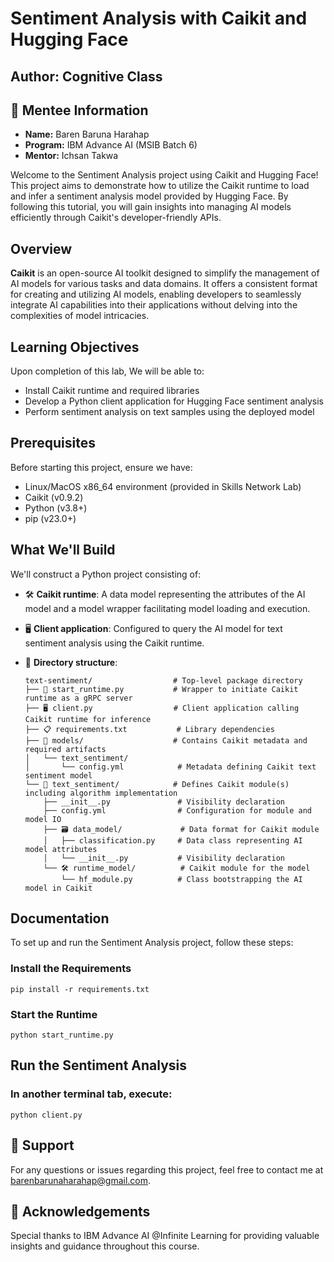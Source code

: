 # Sentiment Analysis with Caikit and Hugging Face

## Author: Cognitive Class
## 🚀 Mentee Information
- **Name:** Baren Baruna Harahap
- **Program:** IBM Advance AI (MSIB Batch 6)
- **Mentor:** Ichsan Takwa

Welcome to the Sentiment Analysis project using Caikit and Hugging Face! This project aims to demonstrate how to utilize the Caikit runtime to load and infer a sentiment analysis model provided by Hugging Face. By following this tutorial, you will gain insights into managing AI models efficiently through Caikit's developer-friendly APIs.

## Overview

**Caikit** is an open-source AI toolkit designed to simplify the management of AI models for various tasks and data domains. It offers a consistent format for creating and utilizing AI models, enabling developers to seamlessly integrate AI capabilities into their applications without delving into the complexities of model intricacies.

## Learning Objectives

Upon completion of this lab, We will be able to:

- Install Caikit runtime and required libraries
- Develop a Python client application for Hugging Face sentiment analysis
- Perform sentiment analysis on text samples using the deployed model

## Prerequisites

Before starting this project, ensure we have:

- Linux/MacOS x86_64 environment (provided in Skills Network Lab)
- Caikit (v0.9.2)
- Python (v3.8+)
- pip (v23.0+)

## What We'll Build

We'll construct a Python project consisting of:

- 🛠️ **Caikit runtime**: A data model representing the attributes of the AI model and a model wrapper facilitating model loading and execution.
- 🖥️ **Client application**: Configured to query the AI model for text sentiment analysis using the Caikit runtime.
- 📁 **Directory structure**:

    ```plaintext
    text-sentiment/                  # Top-level package directory
    ├── 🚀 start_runtime.py           # Wrapper to initiate Caikit runtime as a gRPC server
    ├── 🖥️ client.py                  # Client application calling Caikit runtime for inference
    ├── 📋 requirements.txt           # Library dependencies
    ├── 📁 models/                    # Contains Caikit metadata and required artifacts
    │   └── text_sentiment/
    │       └── config.yml            # Metadata defining Caikit text sentiment model
    └── 📁 text_sentiment/            # Defines Caikit module(s) including algorithm implementation
        ├── __init__.py               # Visibility declaration
        ├── config.yml                # Configuration for module and model IO
        ├── 🗃️ data_model/             # Data format for Caikit module
        │   ├── classification.py     # Data class representing AI model attributes
        │   └── __init__.py           # Visibility declaration
        └── 🛠️ runtime_model/          # Caikit module for the model
            └── hf_module.py          # Class bootstrapping the AI model in Caikit

## Documentation

To set up and run the Sentiment Analysis project, follow these steps:

### Install the Requirements
    pip install -r requirements.txt
### Start the Runtime
    python start_runtime.py
## Run the Sentiment Analysis
### In another terminal tab, execute:
    python client.py

## 📧 Support

For any questions or issues regarding this project, feel free to contact me at [barenbarunaharahap@gmail.com](mailto:barenbarunaharahap@gmail.com).

## 🙏 Acknowledgements

Special thanks to IBM Advance AI @Infinite Learning for providing valuable insights and guidance throughout this course.
